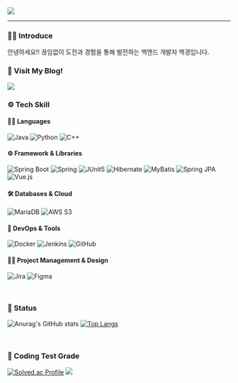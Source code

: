 <picture>
  <source media="(prefers-color-scheme: dark)" srcset="https://readme-typing-svg.demolab.com?font=Fira+Code&weight=500&size=25&pause=1000&color=F7F7F7&background=FF000000&vCenter=true&width=435&lines=KYEONGSEOK's+GITHUB">
  <img src="https://readme-typing-svg.demolab.com?font=Fira+Code&weight=500&size=25&pause=1000&color=000000&background=FFFFFF&vCenter=true&width=435&lines=KYEONGSEOK's+GITHUB">
</picture>
<hr>

### 🙋🏻 Introduce
안녕하세요!! 끊임없이 도전과 경험을 통해 발전하는 백엔드 개발자 백경입니다.

### 📖 Visit My Blog!
<a href="https://dno06117.tistory.com/" target="_blank">
  <img src="https://img.shields.io/badge/Visit%20My%20Blog-4A90E2?style=for-the-badge&logo=GitBook&logoColor=white"/>
</a>

### ⚙️ Tech Skill

#### 🧑‍💻 Languages
![Java](https://img.shields.io/badge/java-007396?logo=OpenJDK&logoColor=white) ![Python](https://img.shields.io/badge/Python-3776AB?logo=Python&logoColor=white) ![C++](https://img.shields.io/badge/C%2B%2B-00599C?logo=cplusplus&logoColor=white)

#### ⚙️ Framework & Libraries
![Spring Boot](https://img.shields.io/badge/SpringBoot-6DB33F?logo=SpringBoot&logoColor=white) ![Spring](https://img.shields.io/badge/Spring-6DB33F?logo=Spring&logoColor=white) ![JUnit5](https://img.shields.io/badge/JUnit5-25A162?logo=JUnit5&logoColor=white) ![Hibernate](https://img.shields.io/badge/Hibernate-59666C?logo=Hibernate&logoColor=white) ![MyBatis](https://img.shields.io/badge/Mybatis-DD0700?logo=Mybtis&logoColor=white) ![Spring JPA](https://img.shields.io/badge/SpringJPA-004088?logo=SpringJPA&logoColor=white) ![Vue.js](https://img.shields.io/badge/Vue.js-4FC08D?logo=vue.js&logoColor=white)

#### 🛠️ Databases & Cloud
![MariaDB](https://img.shields.io/badge/MariaDB-003545?logo=MariaDB&logoColor=white) ![AWS S3](https://img.shields.io/badge/AWS%20S3-569A31?logo=amazons3&logoColor=white)

#### 🐳 DevOps & Tools
![Docker](https://img.shields.io/badge/Docker-2496ED?logo=docker&logoColor=white) ![Jenkins](https://img.shields.io/badge/Jenkins-D24939?logo=jenkins&logoColor=white) ![GitHub](https://img.shields.io/badge/Github-181717?logo=github&logoColor=white)

#### 🧑‍💻 Project Management & Design
![Jira](https://img.shields.io/badge/Jira-0052CC?logo=jira&logoColor=white) ![Figma](https://img.shields.io/badge/Figma-F24E1E?logo=figma&logoColor=white)

<br>

### 📶 Status
![Anurag's GitHub stats](https://github-readme-stats.vercel.app/api?username=Hellin22&show_icons=true&theme=radical)  [![Top Langs](https://github-readme-stats.vercel.app/api/top-langs/?username=Hellin22&layout=compact)](https://github.com/anuraghazra/github-readme-stats)

<br>

### 📶 Coding Test Grade
[![Solved.ac Profile](http://mazassumnida.wtf/api/v2/generate_badge?boj=dno06117)](https://solved.ac/dno06117/) <img src="http://mazandi.herokuapp.com/api?handle=dno06117&theme=dark"/>
